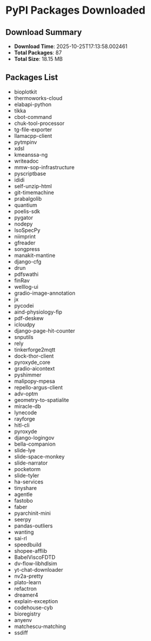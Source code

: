 # PyPI Packages Downloaded

## Download Summary
- **Download Time**: 2025-10-25T17:13:58.002461
- **Total Packages**: 87
- **Total Size**: 18.15 MB

## Packages List
- bioplotkit
- thermoworks-cloud
- elabapi-python
- tikka
- cbot-command
- chuk-tool-processor
- tg-file-exporter
- llamacpp-client
- pytmpinv
- xdsl
- kmeanssa-ng
- writeadoc
- mmw-sop-infrastructure
- pyscriptbase
- ididi
- self-unzip-html
- git-timemachine
- prabalgolib
- quantium
- poelis-sdk
- pygator
- nodepy
- IsoSpecPy
- niimprint
- gfreader
- songpress
- manakit-mantine
- django-cfg
- drun
- pdfswathi
- finRav
- welllog-ui
- gradio-image-annotation
- jx
- pycodei
- aind-physiology-fip
- pdf-deskew
- icloudpy
- django-page-hit-counter
- snputils
- rely
- tinkerforge2mqtt
- dock-thor-client
- pyroxyde_core
- gradio-aicontext
- pyshimmer
- malipopy-mpesa
- repello-argus-client
- adv-optm
- geometry-to-spatialite
- miracle-db
- lynecode
- rayforge
- hitl-cli
- pyroxyde
- django-logingov
- bella-companion
- slide-lye
- slide-space-monkey
- slide-narrator
- pocketorm
- slide-tyler
- ha-services
- tinyshare
- agentle
- fastobo
- faber
- pyarchinit-mini
- seerpy
- pandas-outliers
- wanting
- sai-rl
- speedbuild
- shopee-afflib
- BabelViscoFDTD
- dv-flow-libhdlsim
- yt-chat-downloader
- nv2a-pretty
- plato-learn
- refactron
- dreamer4
- explain-exception
- codehouse-cyb
- bioregistry
- anyenv
- matchescu-matching
- ssdiff
